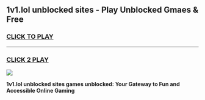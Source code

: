 
## 1v1.lol unblocked sites - Play Unblocked Gmaes & Free
<h3>
<a href="https://news.freeplayer.one?title=1v1.lol_unblocked_sites&ref=16F">CLICK TO PLAY</a></h3>
<hr>

<h3>
<a href="https://news.freeplayer.one?title=1v1.lol_unblocked_sites&ref=16F">CLICK 2 PLAY</a>
  
</h3>

<a href="https://news.freeplayer.one?title=1v1.lol_unblocked_sites&ref=16F/"><img src="https://clearcache.store/games.png"></a>


**1v1.lol unblocked sites games unblocked: Your Gateway to Fun and Accessible Online Gaming**
